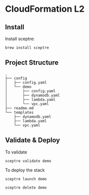 # CloudFormation L2

## Install

Install sceptre:

```text
brew install sceptre 
```

## Project Structure

```text
.
├── config
│   ├── config.yaml
│   └── demo
│       ├── config.yaml
│       ├── dynamodb.yaml
│       ├── lambda.yaml
│       └── vpc.yaml
├── readme.md
└── templates
    ├── dynamodb.yaml
    ├── lambda.yaml
    └── vpc.yaml
```

## Validate & Deploy

To validate

```text
sceptre validate demo
```

To deploy the stack

```text
sceptre launch demo
```

```text
sceptre delete demo
```

